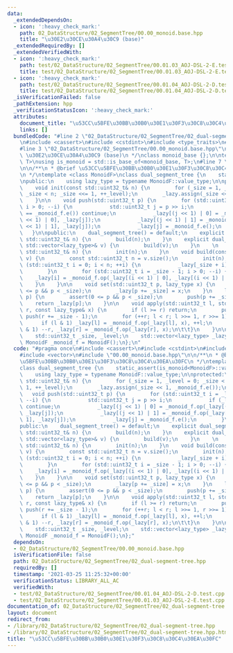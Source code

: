 ```yaml
---
data:
  _extendedDependsOn:
  - icon: ':heavy_check_mark:'
    path: 02_DataStructure/02_SegmentTree/00.00_monoid.base.hpp
    title: "\u30E2\u30CE\u30A4\u30C9 (base)"
  _extendedRequiredBy: []
  _extendedVerifiedWith:
  - icon: ':heavy_check_mark:'
    path: test/02_DataStructure/02_SegmentTree/00.01.03_AOJ-DSL-2-E.test.cpp
    title: test/02_DataStructure/02_SegmentTree/00.01.03_AOJ-DSL-2-E.test.cpp
  - icon: ':heavy_check_mark:'
    path: test/02_DataStructure/02_SegmentTree/00.01.04_AOJ-DSL-2-D.test.cpp
    title: test/02_DataStructure/02_SegmentTree/00.01.04_AOJ-DSL-2-D.test.cpp
  _isVerificationFailed: false
  _pathExtension: hpp
  _verificationStatusIcon: ':heavy_check_mark:'
  attributes:
    document_title: "\u53CC\u5BFE\u30BB\u30B0\u30E1\u30F3\u30C8\u30C4\u30EA\u30FC"
    links: []
  bundledCode: "#line 2 \"02_DataStructure/02_SegmentTree/02_dual-segment-tree.hpp\"\
    \n#include <cassert>\n#include <cstdint>\n#include <type_traits>\n#include <vector>\n\
    #line 3 \"02_DataStructure/02_SegmentTree/00.00_monoid.base.hpp\"\n\n/**\n * @brief\
    \ \u30E2\u30CE\u30A4\u30C9 (base)\n */\nclass monoid_base {};\n\ntemplate <class\
    \ T>\nusing is_monoid = std::is_base_of<monoid_base, T>;\n#line 7 \"02_DataStructure/02_SegmentTree/02_dual-segment-tree.hpp\"\
    \n\n/**\n * @brief \u53CC\u5BFE\u30BB\u30B0\u30E1\u30F3\u30C8\u30C4\u30EA\u30FC\
    \n */\ntemplate <class MonoidF>\nclass dual_segment_tree {\n    static_assert(is_monoid<MonoidF>::value);\n\
    \npublic:\n    using lazy_type = typename MonoidF::value_type;\n\nprotected:\n\
    \    void init(const std::uint32_t& n) {\n        for (_size = 1, _level = 0;\
    \ _size < n; _size <<= 1, ++_level);\n        _lazy.assign(_size << 1, _monoid_f.e());\n\
    \    }\n\n    void push(std::uint32_t p) {\n        for (std::uint32_t i = _level;\
    \ i > 0; --i) {\n            std::uint32_t j = p >> i;\n            if (_lazy[j]\
    \ == _monoid_f.e()) continue;\n            _lazy[(j << 1) | 0] = _monoid_f.op(_lazy[(j\
    \ << 1) | 0], _lazy[j]);\n            _lazy[(j << 1) | 1] = _monoid_f.op(_lazy[(j\
    \ << 1) | 1], _lazy[j]);\n            _lazy[j] = _monoid_f.e();\n        }\n \
    \   }\n\npublic:\n    dual_segment_tree() = default;\n    explicit dual_segment_tree(const\
    \ std::uint32_t& n) {\n        build(n);\n    }\n    explicit dual_segment_tree(const\
    \ std::vector<lazy_type>& v) {\n        build(v);\n    }\n    \n    void build(const\
    \ std::uint32_t& n) {\n        init(n);\n    }\n    void build(const std::vector<lazy_type>&\
    \ v) {\n        const std::uint32_t n = v.size();\n        init(n);\n        for\
    \ (std::uint32_t i = 0; i < n; ++i) {\n            _lazy[_size + i] = v[i];\n\
    \        }\n        for (std::uint32_t i = _size - 1; i > 0; --i) {\n        \
    \    _lazy[i] = _monoid_f.op(_lazy[(i << 1) | 0], _lazy[(i << 1) | 1]);\n    \
    \    }\n    }\n\n    void set(std::uint32_t p, lazy_type x) {\n        assert(0\
    \ <= p && p < _size);\n        _lazy[p += _size] = x;\n    }\n    lazy_type get(std::uint32_t\
    \ p) {\n        assert(0 <= p && p < _size);\n        push(p += _size);\n    \
    \    return _lazy[p];\n    }\n\n    void apply(std::uint32_t l, std::uint32_t\
    \ r, const lazy_type& x) {\n        if (l >= r) return;\n        push(l += _size);\
    \ push(r += _size - 1);\n        for (++r; l < r; l >>= 1, r >>= 1) {\n      \
    \      if (l & 1) _lazy[l] = _monoid_f.op(_lazy[l], x), ++l;\n            if (r\
    \ & 1) --r, _lazy[r] = _monoid_f.op(_lazy[r], x);\n\t\t}\n    }\n\nprotected:\n\
    \    std::uint32_t _size, _level;\n    std::vector<lazy_type> _lazy;\n    const\
    \ MonoidF _monoid_f = MonoidF();\n};\n"
  code: "#pragma once\n#include <cassert>\n#include <cstdint>\n#include <type_traits>\n\
    #include <vector>\n#include \"00.00_monoid.base.hpp\"\n\n/**\n * @brief \u53CC\
    \u5BFE\u30BB\u30B0\u30E1\u30F3\u30C8\u30C4\u30EA\u30FC\n */\ntemplate <class MonoidF>\n\
    class dual_segment_tree {\n    static_assert(is_monoid<MonoidF>::value);\n\npublic:\n\
    \    using lazy_type = typename MonoidF::value_type;\n\nprotected:\n    void init(const\
    \ std::uint32_t& n) {\n        for (_size = 1, _level = 0; _size < n; _size <<=\
    \ 1, ++_level);\n        _lazy.assign(_size << 1, _monoid_f.e());\n    }\n\n \
    \   void push(std::uint32_t p) {\n        for (std::uint32_t i = _level; i > 0;\
    \ --i) {\n            std::uint32_t j = p >> i;\n            if (_lazy[j] == _monoid_f.e())\
    \ continue;\n            _lazy[(j << 1) | 0] = _monoid_f.op(_lazy[(j << 1) | 0],\
    \ _lazy[j]);\n            _lazy[(j << 1) | 1] = _monoid_f.op(_lazy[(j << 1) |\
    \ 1], _lazy[j]);\n            _lazy[j] = _monoid_f.e();\n        }\n    }\n\n\
    public:\n    dual_segment_tree() = default;\n    explicit dual_segment_tree(const\
    \ std::uint32_t& n) {\n        build(n);\n    }\n    explicit dual_segment_tree(const\
    \ std::vector<lazy_type>& v) {\n        build(v);\n    }\n    \n    void build(const\
    \ std::uint32_t& n) {\n        init(n);\n    }\n    void build(const std::vector<lazy_type>&\
    \ v) {\n        const std::uint32_t n = v.size();\n        init(n);\n        for\
    \ (std::uint32_t i = 0; i < n; ++i) {\n            _lazy[_size + i] = v[i];\n\
    \        }\n        for (std::uint32_t i = _size - 1; i > 0; --i) {\n        \
    \    _lazy[i] = _monoid_f.op(_lazy[(i << 1) | 0], _lazy[(i << 1) | 1]);\n    \
    \    }\n    }\n\n    void set(std::uint32_t p, lazy_type x) {\n        assert(0\
    \ <= p && p < _size);\n        _lazy[p += _size] = x;\n    }\n    lazy_type get(std::uint32_t\
    \ p) {\n        assert(0 <= p && p < _size);\n        push(p += _size);\n    \
    \    return _lazy[p];\n    }\n\n    void apply(std::uint32_t l, std::uint32_t\
    \ r, const lazy_type& x) {\n        if (l >= r) return;\n        push(l += _size);\
    \ push(r += _size - 1);\n        for (++r; l < r; l >>= 1, r >>= 1) {\n      \
    \      if (l & 1) _lazy[l] = _monoid_f.op(_lazy[l], x), ++l;\n            if (r\
    \ & 1) --r, _lazy[r] = _monoid_f.op(_lazy[r], x);\n\t\t}\n    }\n\nprotected:\n\
    \    std::uint32_t _size, _level;\n    std::vector<lazy_type> _lazy;\n    const\
    \ MonoidF _monoid_f = MonoidF();\n};"
  dependsOn:
  - 02_DataStructure/02_SegmentTree/00.00_monoid.base.hpp
  isVerificationFile: false
  path: 02_DataStructure/02_SegmentTree/02_dual-segment-tree.hpp
  requiredBy: []
  timestamp: '2021-03-25 11:25:32+00:00'
  verificationStatus: LIBRARY_ALL_AC
  verifiedWith:
  - test/02_DataStructure/02_SegmentTree/00.01.04_AOJ-DSL-2-D.test.cpp
  - test/02_DataStructure/02_SegmentTree/00.01.03_AOJ-DSL-2-E.test.cpp
documentation_of: 02_DataStructure/02_SegmentTree/02_dual-segment-tree.hpp
layout: document
redirect_from:
- /library/02_DataStructure/02_SegmentTree/02_dual-segment-tree.hpp
- /library/02_DataStructure/02_SegmentTree/02_dual-segment-tree.hpp.html
title: "\u53CC\u5BFE\u30BB\u30B0\u30E1\u30F3\u30C8\u30C4\u30EA\u30FC"
---
```

